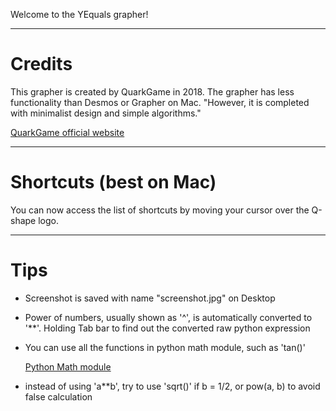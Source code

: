 Welcome to the YEquals grapher!

***

# Credits
This grapher is created by QuarkGame in 2018.
The grapher has less functionality than Desmos or Grapher on Mac.
"However, it is completed with minimalist design and simple algorithms."

[QuarkGame official website](https://jiziao6.wixsite.com/quarkgame)

***

# Shortcuts (best on Mac)
You can now access the list of shortcuts by moving your cursor over the Q-shape logo.

***

# Tips
* Screenshot is saved with name "screenshot.jpg" on Desktop
* Power of numbers, usually shown as '^', is automatically converted to '\*\*'. Holding Tab bar to find out the converted raw python expression
* You can use all the functions in python math module, such as 'tan()'

  [Python Math module](https://docs.python.org/3/library/math.html)

* instead of using 'a\*\*b', try to use 'sqrt()' if b = 1/2, or pow(a, b) to avoid false calculation

